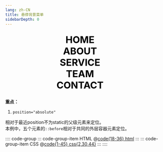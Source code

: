 ```yaml
---
lang: zh-CN
title: 悬停背景菜单
sidebarDepth: 0
---
```


<section class="menu-bg-container">
  <ul>
    <li class="menu-bg-item">
      <a href="#" data-text="home">home</a>
    </li>
    <li class="menu-bg-item">
      <a href="#" data-text="about">about</a>
    </li>
    <li class="menu-bg-item">
      <a href="#" data-text="service">service</a>
    </li>
    <li class="menu-bg-item">
      <a href="#" data-text="team">team</a>
    </li>
    <li class="menu-bg-item">
      <a href="#" data-text="contact">contact</a>
    </li>
  </ul>
</section>

<style scoped>
.menu-bg-container {
  position: relative;
  width: 450px;
  height: 200px;
  display: flex;
  justify-content: center;
  align-items: center;
  z-index: 10;
}
.menu-bg-container ul {
  display: flex;
  flex-direction: column;
  margin: 0;
  line-height: 1.2;
}
.menu-bg-item {
  list-style: none;
}
.menu-bg-item a {
  display: block;
  text-decoration: none;
  text-align: center;
  font-size: 30px;
  font-weight: 700;
  color: #000;
  text-transform: uppercase;
}
.menu-bg-item a::before {
  content: attr(data-text);
  position: absolute;
  top: 0;
  left: 0;
  width: 100%;
  height: 100%;
  z-index: -1;
  overflow: hidden;
  font-size: 3em;
  color: #2196f3;
  opacity: 0;
  line-height: 200px;
  transition: 0.5s;
}
.menu-bg-item:hover a::before {
  opacity: 1;
}
html.dark .menu-bg-item a {
  color: #fff;
}
</style>


**重点：**

1. `position="absolute"`

相对于最近position不为static的父级元素来定位。  
本例中，五个元素的`::before`相对于共同的外层容器元素定位。

:::: code-group
::: code-group-item HTML
@[code{18-36} html](./index.html)
:::
::: code-group-item CSS
@[code{1-45} css{2,30,44}](./style.css)
:::
::::

